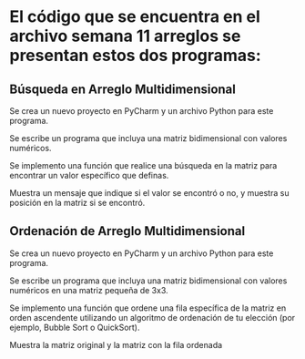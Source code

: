 # El código que se encuentra en el archivo semana 11 arreglos se presentan estos dos programas:

## Búsqueda en Arreglo Multidimensional

Se crea un nuevo proyecto en PyCharm y un archivo Python para este programa.

Se escribe un programa que incluya una matriz bidimensional con valores numéricos.

Se implemento una función que realice una búsqueda en la matriz para encontrar un valor específico que definas.

Muestra un mensaje que indique si el valor se encontró o no, y muestra su posición en la matriz si se encontró.

## Ordenación de Arreglo Multidimensional

Se crea un nuevo proyecto en PyCharm y un archivo Python para este programa.

Se escribe un programa que incluya una matriz bidimensional con valores numéricos en una matriz pequeña de 3x3.

Se implemento una función que ordene una fila específica de la matriz en orden ascendente utilizando un algoritmo de ordenación de tu elección (por ejemplo, Bubble Sort o QuickSort).

Muestra la matriz original y la matriz con la fila ordenada
